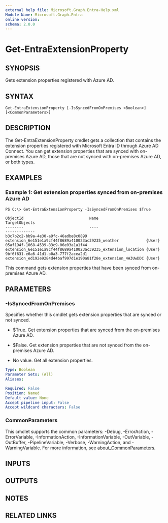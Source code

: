 ```yaml
---
external help file: Microsoft.Graph.Entra-Help.xml
Module Name: Microsoft.Graph.Entra
online version:
schema: 2.0.0
---
```


# Get-EntraExtensionProperty

## SYNOPSIS
Gets  extension properties registered with Azure AD.

## SYNTAX

```
Get-EntraExtensionProperty [-IsSyncedFromOnPremises <Boolean>] [<CommonParameters>]
```

## DESCRIPTION
The Get-EntraExtensionProperty cmdlet gets a collection that contains the extension properties registered with Microsoft Entra ID through Azure AD Connect. 
You can get extension properties that are synced with on-premises Azure AD, those that are not synced with on-premises Azure AD, or both types.

## EXAMPLES

### Example 1: Get extension properties synced from on-premises Azure AD
```
PS C:\> Get-EntraExtensionProperty -IsSyncedFromOnPremises $True

ObjectId                             Name                                                          TargetObjects
--------                             ----                                                          -------------
b3c7b2c2-bb9a-4e30-a9fc-46adbe8c0899 extension_6e151e1a9cf44f8689a410023ac39235_weather            {User}
05af194f-1068-4539-83c9-06e03a1a1f44 extension_6e151e1a9cf44f8689a410023ac39235_extension_location {User}
9bf6f631-e6a6-41d1-b0a3-777f2acea2d1 extension_ed192e9284d44baf997d1e190a81f28e_extension_4A3UwDDC {User}
```

This command gets extension properties that have been synced from on-premises Azure AD.

## PARAMETERS

### -IsSyncedFromOnPremises
Specifies whether this cmdlet gets extension properties that are synced or not synced.
- $True.
Get extension properties that are synced from the on-premises Azure AD.

- $False. Get extension properties that are not synced from the on-premises Azure AD.
- No value. Get all extension properties.

```yaml
Type: Boolean
Parameter Sets: (All)
Aliases:

Required: False
Position: Named
Default value: None
Accept pipeline input: False
Accept wildcard characters: False
```

### CommonParameters
This cmdlet supports the common parameters: -Debug, -ErrorAction, -ErrorVariable, -InformationAction, -InformationVariable, -OutVariable, -OutBuffer, -PipelineVariable, -Verbose, -WarningAction, and -WarningVariable. For more information, see [about_CommonParameters](https://go.microsoft.com/fwlink/?LinkID=113216).

## INPUTS

## OUTPUTS

## NOTES

## RELATED LINKS
